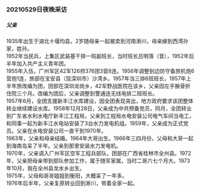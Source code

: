 ### 20210529日夜晚采访  
##### 父亲  
1935年出生于湖北十堰均县，2岁随母亲一起被卖到河南淅川，母亲嫁到西湾孙家，姓孙。  
1952年当民兵，上集区武装基干排一班副班长，当时班长吕明落（音），1952年后半年加入共产主义青年团。  
1955年入伍，广州军区42军126师376团3营8连。1956年调整到边防守备旅机炮6营炮1连，旅部在宝安县（现深圳市）沙湾乡。1957年当三排6班班长，1957年上半年旅改编为团，团部在深圳龙岗乡，42军野战医院在该乡，父亲因左手腕骨折住院三个月。改编为团后，父亲调整到警通连无线电排二班班长。  
1957年6月，全团支援新丰江水库建设，因全团表现突出，地方政府要求该团整体转业继续建设水库。1958年12月28日，父亲成为中共预备党员，同月，全团转业到广东省水利水电厅新丰江工程局，父亲到工程局水电安装公司电气车间当电工，和同事一起为新丰江水电站安装了3台水力发电机组。1959年，父亲成为正式党员。父亲在水电安装公司一直干到1970年。  
1963年，父亲和母亲结婚。1964年大哥出生。1966年三四月份，父母和大哥一起到海南岛呆了半年。父亲到那里安装水力发电机。  
1970年，父亲调入广州军区空军工程兵部队，团部在广西省桂林市全州县。1972年，父亲把母亲带到部队参加工作，属于随军家属，当时二哥六七个月大。1973年10月，我在全州县龙水乡出生。  
1975年，父母和哥哥姐姐到衡阳，大概呆了一年多。  
1976年后半年，父亲复原转业回到淅川，带着全家一起。
